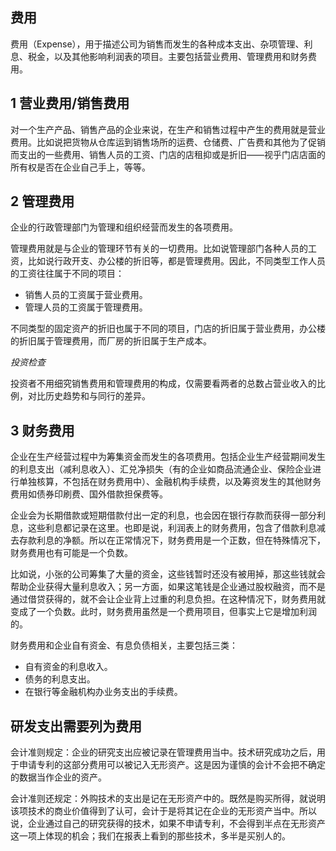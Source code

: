 ## 费用

费用（Expense），用于描述公司为销售而发生的各种成本支出、杂项管理、利息、税金，以及其他影响利润表的项目。主要包括营业费用、管理费用和财务费用。


## 1 营业费用/销售费用

对一个生产产品、销售产品的企业来说，在生产和销售过程中产生的费用就是营业费用。比如说把货物从仓库运到销售场所的运费、仓储费、广告费和其他为了促销而支出的一些费用、销售人员的工资、门店的店租抑或是折旧——视乎门店店面的所有权是否在企业自己手上，等等。


## 2 管理费用

企业的行政管理部门为管理和组织经营而发生的各项费用。

管理费用就是与企业的管理环节有关的一切费用。比如说管理部门各种人员的工资，比如说行政开支、办公楼的折旧等，都是管理费用。因此，不同类型工作人员的工资往往属于不同的项目：

- 销售人员的工资属于营业费用。
- 管理人员的工资属于管理费用。

不同类型的固定资产的折旧也属于不同的项目，门店的折旧属于营业费用，办公楼的折旧属于管理费用，而厂房的折旧属于生产成本。

*投资检查*

投资者不用细究销售费用和管理费用的构成，仅需要看两者的总数占营业收入的比例，对比历史趋势和与同行的差异。


## 3 财务费用

企业在生产经营过程中为筹集资金而发生的各项费用。包括企业生产经营期间发生的利息支出（减利息收入）、汇兑净损失（有的企业如商品流通企业、保险企业进行单独核算，不包括在财务费用中）、金融机构手续费，以及筹资发生的其他财务费用如债券印刷费、国外借款担保费等。

企业会为长期借款或短期借款付出一定的利息，也会因在银行存款而获得一部分利息，这些利息都记录在这里。也即是说，利润表上的财务费用，包含了借款利息减去存款利息的净额。所以在正常情况下，财务费用是一个正数，但在特殊情况下，财务费用也有可能是一个负数。

比如说，小张的公司筹集了大量的资金，这些钱暂时还没有被用掉，那这些钱就会帮助企业获得大量利息收入；另一方面，如果这笔钱是企业通过股权融资，而不是通过借贷获得的，就不会让企业背上过重的利息负担。在这种情况下，财务费用就变成了一个负数。此时，财务费用虽然是一个费用项目，但事实上它是增加利润的。

财务费用和企业自有资金、有息负债相关，主要包括三类：

- 自有资金的利息收入。
- 债务的利息支出。
- 在银行等金融机构办业务支出的手续费。


## 研发支出需要列为费用

会计准则规定：企业的研究支出应被记录在管理费用当中。技术研究成功之后，用于申请专利的这部分费用可以被记入无形资产。这是因为谨慎的会计不会把不确定的数据当作企业的资产。

会计准则还规定：外购技术的支出是记在无形资产中的。既然是购买所得，就说明该项技术的商业价值得到了认可，会计于是将其记在企业的无形资产当中。所以说，企业通过自己的研究获得的技术，如果不申请专利，不会得到半点在无形资产这一项上体现的机会；我们在报表上看到的那些技术，多半是买别人的。
